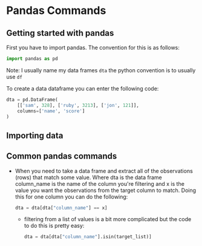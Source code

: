 # Pandas Commands

## Getting started with pandas

First you have to import pandas. The convention for this is as follows:

```python
import pandas as pd
```

Note: I usually name my data frames `dta` the python convention is to usually use `df`

To create a data dataframe you can enter the following code:

```python
dta = pd.DataFrame(
    [['sam', 328], ['ruby', 3213], ['jon', 121]],
    columns=['name', 'score']
)
```

## Importing data



## Common pandas commands

- When you need to take a data frame and extract all of the observations (rows) that match some value. Where dta is the data frame column_name is the name of the column you're filtering and x is the value you want the observations from the target column to match. Doing this for one column you can do the following:

    ```python
    dta = dta[dta["column_name"] == x]
    ```

    - filtering from a list of values is a bit more complicated but the code to do this is pretty easy:

        ```python
        dta = dta[dta["column_name"].isin(target_list)]
        ```

<!--
## Speed optimizations

TODO: this doesn't appear to be any faster

Once you get up to tens of thousands some code will be pretty slow. To process all of that data faster you have to use some tricks. Be aware that if you do not have very large data frames using this code will not make any notable difference and sometimes this code can be much more complicated. When you optimize for a script that you don't need to you'll usually end up spending more time writing that faster code then it will take to just process it the slower way.

Filtering a data frame from a list is pretty fast but if you have a large list and a large data frame this will take a long time. An alternative way of processing this is to take the values of a column that you're trying to match and set those values as the index

```python
dta = dta.set_index("link_id", drop=False)
dta = dta[dta.index.isin(linkid_list)]
```
-->
